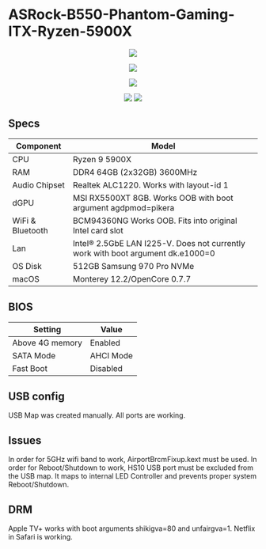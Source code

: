 # ASRock-B550-Phantom-Gaming-ITX-Ryzen-5900X
 <p align="center">
  <img src="Docs/AboutThisMac2.png" align=center">
 </p>
 <p align="center">
  <img src="Docs/PCI.png" align=center">
 </p>
  <p align="center">
  <img src="Docs/Geekbench.png" align=center">
 </p>
   <p align="center">
  <img src="Docs/CinebenchSingle.png" align=center">
  <img src="Docs/CinebenchMulti.png" align=center">
 </p>

 ## Specs
| **Component** | **Model** |
| ------------- | --------- |
| CPU | Ryzen 9 5900X |
| RAM | DDR4 64GB (2x32GB) 3600MHz |
| Audio Chipset | Realtek ALC1220. Works with layout-id 1 |
| dGPU | MSI RX5500XT 8GB. Works OOB with boot argument agdpmod=pikera |
| WiFi & Bluetooth | BCM94360NG Works OOB. Fits into original Intel card slot |
| Lan |  Intel® 2.5GbE LAN I225-V. Does not currently work with boot argument dk.e1000=0 |
| OS Disk | 512GB Samsung 970 Pro NVMe |
| macOS | Monterey 12.2/OpenCore 0.7.7 |

## BIOS
| **Setting** | **Value** |
| ------------- | --------- |
| Above 4G memory | Enabled |
| SATA Mode | AHCI Mode |
| Fast Boot | Disabled |

## USB config
USB Map was created manually. All ports are working.

## Issues
In order for 5GHz wifi band to work, AirportBrcmFixup.kext must be used.
In order for Reboot/Shutdown to work, HS10 USB port must be excluded from the USB map. It maps to internal LED Controller and prevents proper system Reboot/Shutdown.

## DRM
Apple TV+ works with boot arguments shikigva=80 and unfairgva=1. Netflix in Safari is working.